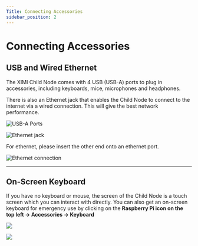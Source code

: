 ```yaml
---
Title: Connecting Accessories
sidebar_position: 2
---
```


# Connecting Accessories

## USB and Wired Ethernet

The XIMI Child Node comes with 4 USB (USB-A) ports to plug in accessories, including keyboards, mice, microphones and headphones.

There is also an Ethernet jack that enables the Child Node to connect to the internet via a wired connection. This will give the best network performance.

![USB-A Ports](/img/new-user-manual/child/10-accessories.jpg)

![Ethernet jack](/img/new-user-manual/child/13-accessories.jpg)

For ethernet, please insert the other end onto an ethernet port.

![Ethernet connection](/img/new-user-manual/child/ethernet.jpg)

---

## On-Screen Keyboard

If you have no keyboard or mouse, the screen of the Child Node is a touch screen which you can interact with directly. You can also get an on-screen keyboard for emergency use by clicking on the **Raspberry Pi icon on the top left &rarr; Accessories &rarr; Keyboard**

![](/img/new-user-manual/child-raspi/27-keyboard.png)

![](/img/new-user-manual/child-raspi/28-keyboard.png)
